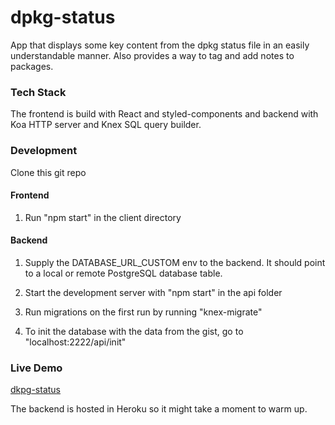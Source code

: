 # dpkg-status

App that displays some key content from the dpkg status file in an easily understandable manner. Also provides a way to tag and add notes to packages.

### Tech Stack

The frontend is build with React and styled-components and backend with Koa HTTP server and Knex SQL query builder.

### Development

Clone this git repo

#### Frontend

1. Run "npm start" in the client directory

#### Backend

1. Supply the DATABASE_URL_CUSTOM env to the backend. It should point to a local or remote PostgreSQL database table.

2. Start the development server with "npm start" in the api folder

3. Run migrations on the first run by running "knex-migrate"

4. To init the database with the data from the gist, go to "localhost:2222/api/init"

### Live Demo

[dkpg-status](https://dkpg-status.netlify.app)

The backend is hosted in Heroku so it might take a moment to warm up.

